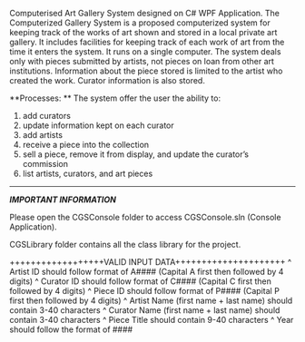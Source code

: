 Computerised Art Gallery System designed on C# WPF Application. The Computerized Gallery System is a proposed computerized system for keeping track of the works of art shown and stored in a local private art gallery. It includes facilities for keeping track of each work of art from the time it enters the system. It runs on a single computer. The system deals only with pieces submitted by artists, not pieces on loan from other art institutions. Information about the piece stored is limited to the artist who created the work. Curator information is also stored.

**Processes: **
The system offer the user the ability to:
1. add curators
2. update information kept on each curator
3. add artists
4. receive a piece into the collection
5. sell a piece, remove it from display, and update the curator’s commission
6. list artists, curators, and art pieces

__________________________________________________________________________________________________________________________________________
*****IMPORTANT INFORMATION*****

Please open the CGSConsole folder to access CGSConsole.sln (Console Application).

CGSLibrary folder contains all the class library for the project.

++++++++++++++++++VALID INPUT DATA+++++++++++++++++++++
^ Artist ID should follow format of A#### (Capital A first then followed by 4 digits)
^ Curator ID should follow format of C#### (Capital C first then followed by 4 digits)
^ Piece ID should follow format of P#### (Capital P first then followed by 4 digits)
^ Artist Name (first name + last name) should contain 3-40 characters
^ Curator Name (first name + last name) should contain 3-40 characters
^ Piece Title should contain 9-40 characters
^ Year should follow the format of ####
